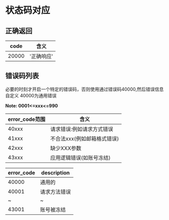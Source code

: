 状态码对应
===

## 正确返回

code | 含义
-----| -----
20000| '正确响应'




## 错误码列表

必要的时刻才开启一个特定的错误码，否则使用通过错误码40000,然后错误信息自定义
40000为通用错误

**Note: 0001<=xxx<=990**

error_code范围 | 含义
-----------	   | ------
40xxx|请求错误:例如请求方式错误
41xxx|不合法xxx(例如邮箱格式错误)
42xxx|缺少XXX参数
43xxx|应用逻辑错误(如账号冻结)


error_code	 | description  
------------ | ------------- 
40000 | 通用的
40001 | 请求方法错误
~|~
43001 | 账号被冻结



	 